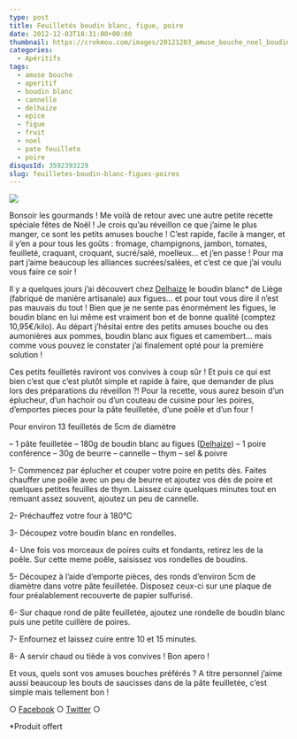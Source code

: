 ```yaml
---
type: post
title: Feuilletés boudin blanc, figue, poire
date: 2012-12-03T18:31:00+00:00
thumbnail: https://crokmou.com/images/20121203_amuse_bouche_noel_boudin_blanc_figue_poire_cannelle_thym_0017.jpg
categories:
  - Apéritifs
tags:
  - amuse bouche
  - aperitif
  - boudin blanc
  - cannelle
  - delhaize
  - epice
  - figue
  - fruit
  - noel
  - pate feuillete
  - poire
disqusId: 3592393229
slug: feuilletes-boudin-blanc-figues-poires
---
```


[![](http://www.crokmou.com/wp-content/uploads/2012/12/20121203_amuse_bouche_noel_boudin_blanc_figue_poire_cannelle_thym_0017_bann-300x1791-300x179.jpg)](http://www.crokmou.com/wp-content/uploads/2012/12/20121203_amuse_bouche_noel_boudin_blanc_figue_poire_cannelle_thym_0017_bann-300x1791.jpg)

Bonsoir les gourmands ! Me voilà de retour avec une autre petite recette spéciale fêtes de Noël ! Je crois qu’au réveillon ce que j’aime le plus manger, ce sont les petits amuses bouche ! C’est rapide, facile à manger, et il y’en a pour tous les goûts : fromage, champignons, jambon, tomates, feuilleté, craquant, croquant, sucré/salé, moelleux… et j’en passe ! Pour ma part j’aime beaucoup les alliances sucrées/salées, et c’est ce que j’ai voulu vous faire ce soir !

Il y a quelques jours j’ai découvert chez [Delhaize](http://fr.delhaize.be/) le boudin blanc* de Liège (fabriqué de manière artisanale) aux figues… et pour tout vous dire il n’est pas mauvais du tout ! Bien que je ne sente pas énormément les figues, le boudin blanc en lui même est vraiment bon et de bonne qualité (comptez 10,95€/kilo). Au départ j’hésitai entre des petits amuses bouche ou des aumonières aux pommes, boudin blanc aux figues et camembert… mais comme vous pouvez le constater j’ai finalement opté pour la première solution !

Ces petits feuilletés raviront vos convives à coup sûr ! Et puis ce qui est bien c’est que c’est plutôt simple et rapide à faire, que demander de plus lors des préparations du réveillon ?! Pour la recette, vous aurez besoin d’un éplucheur, d’un hachoir ou d’un couteau de cuisine pour les poires, d’emportes pieces pour la pâte feuilletée, d’une poêle et d’un four !

Pour environ 13 feuilletés de 5cm de diamètre

– 1 pâte feuilletée
– 180g de boudin blanc au figues ([Delhaize](http://fr.delhaize.be/))
– 1 poire conférence
– 30g de beurre
– cannelle
– thym
– sel & poivre

1- Commencez par éplucher et couper votre poire en petits dès. Faites chauffer une poêle avec un peu de beurre et ajoutez vos dès de poire et quelques petites feuilles de thym. Laissez cuire quelques minutes tout en remuant assez souvent, ajoutez un peu de cannelle.

2- Préchauffez votre four à 180°C

3- Découpez votre boudin blanc en rondelles.

4- Une fois vos morceaux de poires cuits et fondants, retirez les de la poêle. Sur cette meme poêle, saisissez vos rondelles de boudins.

5- Découpez à l’aide d’emporte pièces, des ronds d’environ 5cm de diamètre dans votre pâte feuilletée. Disposez ceux-ci sur une plaque de four préalablement recouverte de papier sulfurisé.

6- Sur chaque rond de pâte feuilletée, ajoutez une rondelle de boudin blanc puis une petite cuillère de poires.

7- Enfournez et laissez cuire entre 10 et 15 minutes.

8- A servir chaud ou tiède à vos convives ! Bon apero !

Et vous, quels sont vos amuses bouches préférés ? A titre personnel j’aime aussi beaucoup les bouts de saucisses dans de la pâte feuilletée, c’est simple mais tellement bon !

○ [Facebook](https://www.facebook.com/crokmou.blog) ○ [Twitter](https://twitter.com/Crokmou) ○

*Produit offert


